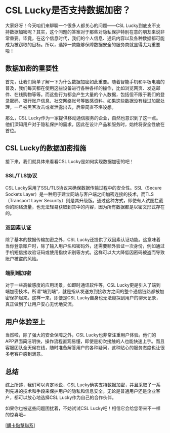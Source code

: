 # CSL Lucky是否支持数据加密？

大家好呀！今天咱们来聊聊一个很多人都关心的问题——CSL Lucky到底支不支持数据加密呢？其实，这个问题的答案对于那些对隐私保护特别在意的朋友来说非常重要。毕竟，在这个信息时代，我们的个人信息、通讯内容以及各种数据都可能成为被窃取的目标。所以，选择一款能够保障数据安全的服务商就显得尤为重要啦！

## 数据加密的重要性

首先，让我们简单了解一下为什么数据加密如此重要。随着智能手机和平板电脑的普及，我们每天都在使用这些设备进行各种各样的操作，比如浏览网页、发送邮件、在线购物等等。而这些行为都会产生大量的个人数据，包括但不限于我们的登录密码、银行账户信息、社交网络账号等敏感资料。如果这些数据没有经过加密处理，一旦被黑客攻击或者泄露出去，后果简直不堪设想。

那么，CSL Lucky作为一家提供移动通信服务的企业，自然也意识到了这一点。他们深知用户对于隐私保护的需求，因此在设计产品和服务时，始终将安全性放在首位。

## CSL Lucky的数据加密措施

接下来，我们就具体来看看CSL Lucky是如何实现数据加密的吧！

### SSL/TLS协议

CSL Lucky采用了SSL/TLS协议来确保数据传输过程中的安全性。SSL（Secure Sockets Layer）是一种用于建立网站与客户端之间加密连接的技术，而TLS（Transport Layer Security）则是其升级版。通过这种方式，即使有人试图拦截你的网络流量，也无法轻易获取到其中的内容，因为所有数据都是以密文形式存在的。

### 双因素认证

除了基本的数据传输加密之外，CSL Lucky还提供了双因素认证功能。这意味着当你登录账户时，除了输入用户名和密码外，还需要额外验证一次身份，例如通过手机短信接收验证码或使用指纹识别等方式。这样可以大大降低因密码被盗而导致账户被盗的风险。

### 端到端加密

对于一些高敏感度的应用场景，如即时通讯软件等，CSL Lucky更是引入了端到端加密技术。所谓“端到端”，就是指从发送方到接收方之间的整个通信链路都被加密保护起来。这样一来，即便是CSL Lucky自身也无法窥探到用户的聊天记录，真正做到了让用户安心无忧地交流。

## 用户体验至上

当然啦，除了强大的安全保障之外，CSL Lucky也非常注重用户体验。他们的APP界面简洁明快，操作流程直观易懂，即使是初次接触的人也能快速上手。而且客服团队全天候在线，随时准备解答用户的各种疑问，这种贴心的服务态度也让很多老客户感到满意。

## 总结

综上所述，我们可以肯定地说，CSL Lucky确实支持数据加密，并且采取了一系列先进的技术和手段来保护用户的隐私和信息安全。无论是普通用户还是企业客户，都可以放心地选择CSL Lucky作为自己的合作伙伴。

如果你也被这些问题困扰着，不妨试试CSL Lucky吧！相信它会给您带来不一样的惊喜哦~

[[購卡點擊聯系](https://t.me/s/esim1088)]